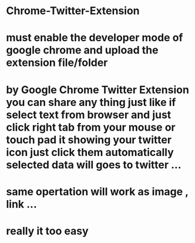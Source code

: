 # Chrome-Twitter-Extension


# must enable the developer mode of google chrome and upload the extension file/folder


# by Google Chrome Twitter Extension you can share any thing just like if select text from browser and just click right tab from your mouse or touch pad it showing your twitter icon just click them automatically selected data will goes to twitter ...


# same opertation will work as image , link ...

# really it too easy






